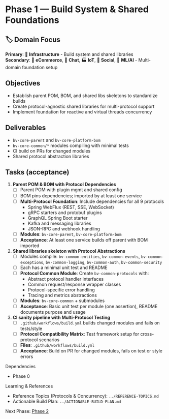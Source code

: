 # Phase 1 — Build System & Shared Foundations

## 🏷️ Domain Focus  
**Primary**: 🔧 **Infrastructure** - Build system and shared libraries  
**Secondary**: 🏪 **eCommerce**, 💬 **Chat**, 🏭 **IoT**, 📱 **Social**, 🧠 **ML/AI** - Multi-domain foundation setup

## Objectives
- Establish parent POM, BOM, and shared libs skeletons to standardize builds
- Create protocol-agnostic shared libraries for multi-protocol support
- Implement foundation for reactive and virtual threads concurrency

## Deliverables
- `bv-core-parent` and `bv-core-platform-bom`
- `bv-core-common/*` modules compiling with minimal tests
- CI build on PRs for changed modules
- Shared protocol abstraction libraries

## Tasks (acceptance)
1) **Parent POM & BOM with Protocol Dependencies**
   - [ ] Parent POM with plugin mgmt and shared config
   - [ ] BOM pins dependencies; imported by at least one service
   - [ ] **Multi-Protocol Foundation**: Include dependencies for all 9 protocols
     - Spring WebFlux (REST, SSE, WebSocket)
     - gRPC starters and protobuf plugins
     - GraphQL Spring Boot starter
     - Kafka and messaging libraries
     - JSON-RPC and webhook handling
   - [ ] **Modules**: `bv-core-parent`, `bv-core-platform-bom`
   - [ ] **Acceptance**: At least one service builds off parent with BOM imported

2) **Shared libraries skeleton with Protocol Abstractions**
   - [ ] Modules compile: `bv-common-entities`, `bv-common-events`, `bv-common-exceptions`, `bv-common-logging`, `bv-common-auth`, `bv-common-security`
   - [ ] Each has a minimal unit test and README
   - [ ] **Protocol Common Module**: Create `bv-common-protocols` with:
     - Abstract protocol handler interfaces
     - Common request/response wrapper classes
     - Protocol-specific error handling
     - Tracing and metrics abstractions
   - [ ] **Modules**: `bv-core-common` + submodules
   - [ ] **Acceptance**: Basic unit test per module (one assertion), README documents purpose and usage

3) **CI sanity pipeline with Multi-Protocol Testing**
   - [ ] `.github/workflows/build.yml` builds changed modules and fails on tests/style
   - [ ] **Protocol Compatibility Matrix**: Test framework setup for cross-protocol scenarios
   - [ ] **Files**: `.github/workflows/build.yml`
   - [ ] **Acceptance**: Build on PR for changed modules, fails on test or style errors

Dependencies
- Phase 0

Learning & References
- Reference Topics (Protocols & Concurrency): `../REFERENCE-TOPICS.md`
- Actionable Build Plan: `../ACTIONABLE-BUILD-PLAN.md`

Next Phase: [Phase 2](./PHASE-2.md)